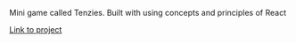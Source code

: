 Mini game called Tenzies. Built with using concepts and principles of React

<a href="https://thang-tenzies-game.netlify.app/" target="_blank">Link to project</a>
